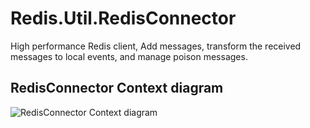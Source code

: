 # Redis.Util.RedisConnector
High performance Redis client, Add messages, transform the received messages to local events, and manage poison messages.

## RedisConnector Context diagram
![RedisConnector Context diagram](https://user-images.githubusercontent.com/43896049/150760902-8b84bf13-8ca8-4de2-b20e-f215f4fadc45.jpg)


